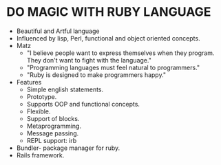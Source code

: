 # DO MAGIC WITH RUBY LANGUAGE

* Beautiful and Artful language
* Influenced by lisp, Perl, functional and object oriented concepts.
* Matz
  - "I believe people want to express themselves when they program. They don't want to fight with the language."
  - "Programming languages must feel natural to programmers."
  - "Ruby is designed to make programmers happy."
* Features
  - Simple english statements.
  - Prototype.
  - Supports OOP and functional concepts.
  - Flexible.
  - Support of blocks.
  - Metaprogramming.
  - Message passing.
  - REPL support: irb
* Bundler- package manager for ruby.
* Rails framework.
